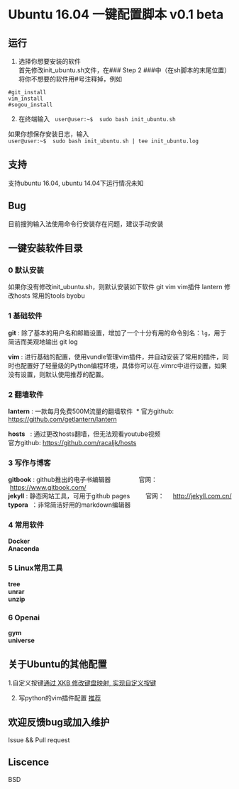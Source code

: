 # Ubuntu 16.04 一键配置脚本 v0.1 beta
## 运行
1. 选择你想要安装的软件  
首先修改init_ubuntu.sh文件，在### Step 2 ###中（在sh脚本的末尾位置）将你不想要的软件用#号注释掉，例如
```
#git_install
vim_install
#sogou_install
```
2. 在终端输入  
`user@user:~$  sudo bash init_ubuntu.sh`
  
如果你想保存安装日志，输入  
`user@user:~$  sudo bash init_ubuntu.sh | tee init_ubuntu.log`
## 支持
支持ubuntu 16.04, ubuntu 14.04下运行情况未知
## Bug
目前搜狗输入法使用命令行安装存在问题，建议手动安装
## 一键安装软件目录
### 0 默认安装
如果你没有修改init_ubuntu.sh，则默认安装如下软件
git
vim
vim插件
lantern
修改hosts
常用的tools
byobu

### 1 基础软件
**git** : 除了基本的用户名和邮箱设置，增加了一个十分有用的命令别名：`lg`，用于简洁而美观地输出 git log

**vim** :
进行基础的配置，使用vundle管理vim插件，并自动安装了常用的插件，同时也配置好了轻量级的Python编程环境，具体你可以在.vimrc中进行设置，如果没有设置，则默认使用推荐的配置。  

### 2 翻墙软件
**lantern** : 一款每月免费500M流量的翻墙软件  *
官方github: https://github.com/getlantern/lantern  

**hosts**   : 通过更改hosts翻墙，但无法观看youtube视频  
官方github: https://github.com/racaljk/hosts  

### 3 写作与博客
**gitbook** : github推出的电子书编辑器                官网：      https://www.gitbook.com/  
**jekyll**  : 静态网站工具，可用于github pages         官网：     http://jekyll.com.cn/  
**typora**  ：非常简洁好用的markdown编辑器  

### 4 常用软件
**Docker**  
**Anaconda**  

### 5 Linux常用工具
**tree**  
**unrar**  
**unzip**  

### 6 Openai
**gym**  
**universe**  

## 关于Ubuntu的其他配置
1.自定义按键[通过 XKB 修改键盘映射, 实现自定义按键](https://github.com/Chunlin-Li/Chunlin-Li.github.io/blob/master/blogs/linux/ubuntu-xkb-keyboard-remap.md)

2. 写python的vim插件配置 [推荐](http://mingxinglai.com/cn/2015/06/plugin-of-vim-for-python/)

## 欢迎反馈bug或加入维护
Issue && Pull request

## Liscence 
BSD
